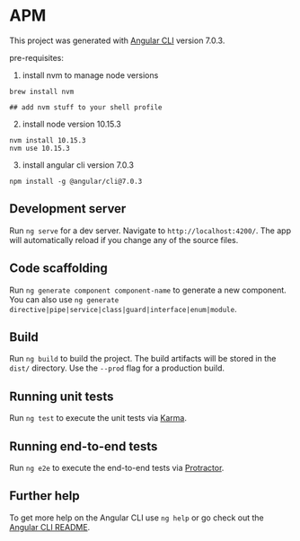 # APM

This project was generated with [Angular CLI](https://github.com/angular/angular-cli) version 7.0.3.

pre-requisites:

1. install nvm to manage node versions

```shell
brew install nvm

## add nvm stuff to your shell profile
```

2. install node version 10.15.3

```shell
nvm install 10.15.3
nvm use 10.15.3
```

3. install angular cli version 7.0.3

```shell
npm install -g @angular/cli@7.0.3
```

## Development server

Run `ng serve` for a dev server. Navigate to `http://localhost:4200/`. The app will automatically reload if you change any of the source files.

## Code scaffolding

Run `ng generate component component-name` to generate a new component. You can also use `ng generate directive|pipe|service|class|guard|interface|enum|module`.

## Build

Run `ng build` to build the project. The build artifacts will be stored in the `dist/` directory. Use the `--prod` flag for a production build.

## Running unit tests

Run `ng test` to execute the unit tests via [Karma](https://karma-runner.github.io).

## Running end-to-end tests

Run `ng e2e` to execute the end-to-end tests via [Protractor](http://www.protractortest.org/).

## Further help

To get more help on the Angular CLI use `ng help` or go check out the [Angular CLI README](https://github.com/angular/angular-cli/blob/master/README.md).
